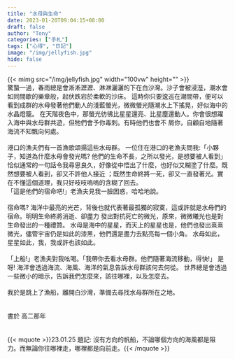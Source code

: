 ```yaml
---
title: "水母與生命"
date: 2023-01-20T09:04:15+08:00
draft: false
author: "Tony"
categories: ["手札"]
tags: ["心得", "日記"]
image: "/img/jellyfish.jpg"
hide: false
---
```

{{< mimg src="/img/jellyfish.jpg" width="100vw" height="" >}}
\
驚蟄一過，春雨總是會淅淅瀝瀝、淋淋灑灑的下在白沙灣。沙子會被浸溼，潮水會如同間歇的樂章般，起伏跌宕於柔軟的沙床。
這時你只要逡巡在潮間帶，便可以看到成群的水母發著他們動人的淺藍螢光，微微螢光隨潮水上下搖晃，好似海中的水晶燈籠。
在天階夜色中，那螢光彷彿比星星還亮、比星塵還動人。你會很想躍入海中與水母群共遊，但牠們會予你毒刺。有時他們也會不
屑你，自顧自地隨著海流不知飄向何處。  
\
港口的漁夫們有一首漁歌頌揚這些水母群。
一位住在港口的老漁夫問我:「小夥子，知道為什麼水母會發光嗎? 他們的生命不長，之所以發光，是想要被人看到」
恰似通常的一句話令我尋思良久，好像從中悟出了什麼，也好似又糊塗了什麼。既然想要被人看到，卻又不許他人接近
；既然生命終將一死，卻又一直發著光。實在不懂這個道理，我只好吱吱嗚嗚的含糊了回去。  
「這是他們的宿命吧!」老漁夫見我一臉困惑，哈哈地說。  
\
宿命嗎? 海洋中最亮的光芒，背後也就代表著最孤獨的寂寞，這或許就是水母們的宿命。明明生命終將消逝、卻盡力
發出對抗死亡的微光，原來，微微曦光也是對生命發出的一種禮贊。
水母是海中的星星，而天上的星星也是，他們也發出熹熹微光，儘管宇宙仍是如此的漆黑，他們還是盡力去點亮每一個小角。
水母如此，星星如此，我，我或許也該如此。  
\
「上船!」老漁夫對我吆喝。「我帶你去看水母群。他們隨著海流移動，得快!」
是呀! 海洋會透過海流、海風、海洋的氣息告訴水母群該何去何從。
世界總是會透過一些微小的暗示，告訴我們怎麼來，該往哪裡，以及怎麼去。    
\
我於是跳上了漁船，離開白沙灣，準備去尋找水母群所在之地。  
\
\
書於 高二那年  
\
\
{{< mquote >}}23.01.25 題記: 沒有方向的帆船，不論哪個方向的海風都是阻力。而無論你往哪裡走，哪裡都是向前走。{{< /mquote >}}
